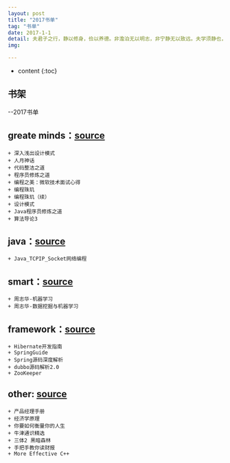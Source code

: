 ```yaml
---
layout: post
title: "2017书单"
tag: "书单"
date: 2017-1-1
detail: 夫君子之行，静以修身，俭以养德。非澹泊无以明志，非宁静无以致远。夫学须静也，才须学也，非学无以广才，非志无以成学。淫慢则不能励精，险躁则不能冶性。年与时驰，意与日去，遂成枯落，多不接世，悲守穷庐，将复何及！
img: 

---
```


* content
{:toc}


## 书架

--2017书单

## greate minds：[source](https://github.com/camda/mybook/tree/master/minds)  
	+ 深入浅出设计模式
	+ 人月神话
	+ 代码整洁之道
	+ 程序员修炼之道
	+ 编程之美：微软技术面试心得
	+ 编程珠玑
	+ 编程珠玑（续）
	+ 设计模式
	+ Java程序员修炼之道
	+ 算法导论3

## java：[source](https://github.com/camda/mybook/tree/master/java)
	+ Java_TCPIP_Socket网络编程

## smart：[source](https://github.com/camda/mybook/tree/master/smart)
	+ 周志华-机器学习
	+ 周志华-数据挖掘与机器学习

## framework：[source](https://github.com/camda/mybook/tree/master/framework)
	+ Hibernate开发指南
	+ SpringGuide
	+ Spring源码深度解析
	+ dubbo源码解析2.0
	+ ZooKeeper
	
## other: [source](https://github.com/camda/mybook/tree/master/other)
	+ 产品经理手册
	+ 经济学原理
	+ 你要如何衡量你的人生
	+ 牛津通识精选
	+ 三体2 黑暗森林
	+ 手把手教你读财报
	+ More Effective C++